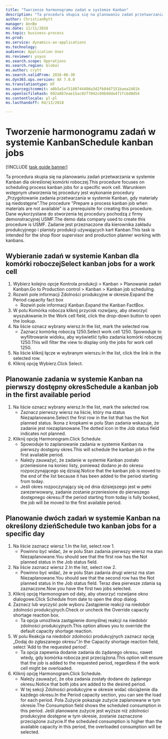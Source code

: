 ```yaml
--- 
title: "Tworzenie harmonogramu zadań w systemie Kanban"
description: "Ta procedura skupia się na planowaniu zadań przetwarzania w systemie Kanban dla określonej komórki roboczej."
author: ChristianRytt
manager: AnnBe
ms.date: 11/11/2016
ms.topic: business-process
ms.prod: 
ms.service: dynamics-ax-applications
ms.technology: 
audience: Application User
ms.reviewer: yuyus
ms.search.scope: Operations
ms.search.region: Global
ms.author: crytt
ms.search.validFrom: 2016-06-30
ms.dyn365.ops.version: AX 7.0.0
ms.translationtype: HT
ms.sourcegitcommit: a8b5a5af5108744406a3d2fb84d7151baea2481b
ms.openlocfilehash: 692a867eae15ac02f7042c69b9dde4f1fcbd0d54
ms.contentlocale: pl-pl
ms.lasthandoff: 04/13/2018

---
```

# <a name="schedule-kanban-jobs"></a><span data-ttu-id="575ff-103">Tworzenie harmonogramu zadań w systemie Kanban</span><span class="sxs-lookup"><span data-stu-id="575ff-103">Schedule kanban jobs</span></span>

[!INCLUDE [task guide banner](../../includes/task-guide-banner.md)]

<span data-ttu-id="575ff-104">Ta procedura skupia się na planowaniu zadań przetwarzania w systemie Kanban dla określonej komórki roboczej.</span><span class="sxs-lookup"><span data-stu-id="575ff-104">This procedure focuses on scheduling process kanban jobs for a specific work cell.</span></span> <span data-ttu-id="575ff-105">Warunkiem wstępnym utworzenia tej procedury jest wykonanie procedury „Przygotowanie zadania przetwarzania w systemie Kanban, gdy materiały są niedostępne”.</span><span class="sxs-lookup"><span data-stu-id="575ff-105">The procedure "Prepare a process kanban job when materials are not available" is a prerequisite for creating this procedure.</span></span> <span data-ttu-id="575ff-106">Dane wykorzystane do stworzenia tej procedury pochodzą z firmy demonstracyjnej USMF.</span><span class="sxs-lookup"><span data-stu-id="575ff-106">The demo data company used to create this procedure is USMF.</span></span> <span data-ttu-id="575ff-107">Zadanie jest przeznaczone dla kierownika zakładu produkcyjnego i planisty produkcji używających kart Kanban.</span><span class="sxs-lookup"><span data-stu-id="575ff-107">This task is intended for the shop floor supervisor and production planner working with kanbans.</span></span>


## <a name="select-kanban-jobs-for-a-work-cell"></a><span data-ttu-id="575ff-108">Wybieranie zadań w systemie Kanban dla komórki roboczej</span><span class="sxs-lookup"><span data-stu-id="575ff-108">Select kanban jobs for a work cell</span></span>
1. <span data-ttu-id="575ff-109">Wybierz kolejno opcje Kontrola produkcji > Kanban > Planowanie zadań Kanban.</span><span class="sxs-lookup"><span data-stu-id="575ff-109">Go to Production control > Kanban > Kanban job scheduling.</span></span>
2. <span data-ttu-id="575ff-110">Rozwiń pole informacji Zdolności produkcyjne w okresie.</span><span class="sxs-lookup"><span data-stu-id="575ff-110">Expand the Period capacity fact box</span></span>
    * <span data-ttu-id="575ff-111">Rozwiń pole informacji Kanban.</span><span class="sxs-lookup"><span data-stu-id="575ff-111">Expand the Kanban FactBox.</span></span>  
3. <span data-ttu-id="575ff-112">W polu Komórka robocza kliknij przycisk rozwijany, aby otworzyć wyszukiwanie.</span><span class="sxs-lookup"><span data-stu-id="575ff-112">In the Work cell field, click the drop-down button to open the lookup.</span></span>
4. <span data-ttu-id="575ff-113">Na liście oznacz wybrany wiersz.</span><span class="sxs-lookup"><span data-stu-id="575ff-113">In the list, mark the selected row.</span></span>
    * <span data-ttu-id="575ff-114">Zaznacz komórkę roboczą 1250.</span><span class="sxs-lookup"><span data-stu-id="575ff-114">Select work cell 1250.</span></span> <span data-ttu-id="575ff-115">Spowoduje to wyfiltrowanie widoku, aby wyświetlić tylko zadania komórki roboczej 1250.</span><span class="sxs-lookup"><span data-stu-id="575ff-115">This will filter the view to display only the jobs for work cell 1250.</span></span>  
5. <span data-ttu-id="575ff-116">Na liście kliknij łącze w wybranym wierszu.</span><span class="sxs-lookup"><span data-stu-id="575ff-116">In the list, click the link in the selected row.</span></span>
6. <span data-ttu-id="575ff-117">Kliknij opcję Wybierz.</span><span class="sxs-lookup"><span data-stu-id="575ff-117">Click Select.</span></span>

## <a name="schedule-a-kanban-job-in-the-first-available-period"></a><span data-ttu-id="575ff-118">Planowanie zadania w systemie Kanban na pierwszy dostępny okres</span><span class="sxs-lookup"><span data-stu-id="575ff-118">Schedule a kanban job in the first available period</span></span>
1. <span data-ttu-id="575ff-119">Na liście oznacz wybrany wiersz.</span><span class="sxs-lookup"><span data-stu-id="575ff-119">In the list, mark the selected row.</span></span>
    * <span data-ttu-id="575ff-120">Zaznacz pierwszy wiersz na liście, który ma status Niezaplanowane.</span><span class="sxs-lookup"><span data-stu-id="575ff-120">Select the first row in the list that has the Not planned status.</span></span> <span data-ttu-id="575ff-121">Ikona z kropkami w polu Stan zadania wskazuje, że zadanie jest niezaplanowane.</span><span class="sxs-lookup"><span data-stu-id="575ff-121">The dotted icon in the Job status field indicates not planned.</span></span>  
2. <span data-ttu-id="575ff-122">Kliknij opcję Harmonogram.</span><span class="sxs-lookup"><span data-stu-id="575ff-122">Click Schedule.</span></span>
    * <span data-ttu-id="575ff-123">Spowoduje to zaplanowanie zadania w systemie Kanban na pierwszy dostępny okres.</span><span class="sxs-lookup"><span data-stu-id="575ff-123">This will schedule the kanban job in the first available period.</span></span>  
    * <span data-ttu-id="575ff-124">Należy zauważyć, że zadanie w systemie Kanban zostało przeniesione na koniec listy, ponieważ dodano je do okresu rozpoczynającego się dzisiaj.</span><span class="sxs-lookup"><span data-stu-id="575ff-124">Notice that the kanban job is moved to the end of the list because it has been added to the period starting from today.</span></span>  
    * <span data-ttu-id="575ff-125">Jeśli okres rozpoczynający się od dnia dzisiejszego jest w pełni zarezerwowany, zadanie zostanie przeniesione do pierwszego dostępnego okresu.</span><span class="sxs-lookup"><span data-stu-id="575ff-125">If the period starting from today is fully booked, the job will be moved to the first available period.</span></span>  

## <a name="schedule-two-kanban-jobs-for-a-specific-day"></a><span data-ttu-id="575ff-126">Planowanie dwóch zadań w systemie Kanban na określony dzień</span><span class="sxs-lookup"><span data-stu-id="575ff-126">Schedule two kanban jobs for a specific day</span></span>
1. <span data-ttu-id="575ff-127">Na liście zaznacz wiersz 1.</span><span class="sxs-lookup"><span data-stu-id="575ff-127">In the list, select row 1.</span></span>
    * <span data-ttu-id="575ff-128">Powinno być widać, że w polu Stan zadania pierwszy wiersz ma stan Niezaplanowane.</span><span class="sxs-lookup"><span data-stu-id="575ff-128">You should see that the first row has the Not planned status in the Job status field.</span></span>  
2. <span data-ttu-id="575ff-129">Na liście zaznacz wiersz 2.</span><span class="sxs-lookup"><span data-stu-id="575ff-129">In the list, select row 2.</span></span>
    * <span data-ttu-id="575ff-130">Powinno być widać, że w polu Stan zadania drugi wiersz ma stan Niezaplanowane.</span><span class="sxs-lookup"><span data-stu-id="575ff-130">You should see that the second row has the Not planned status in the Job status field.</span></span> <span data-ttu-id="575ff-131">Teraz dwa pierwsze zdania są zaznaczone.</span><span class="sxs-lookup"><span data-stu-id="575ff-131">Now you have the first two jobs selected.</span></span>  
3. <span data-ttu-id="575ff-132">Kliknij opcję Harmonogram od daty, aby otworzyć rozwijane okno dialogowe.</span><span class="sxs-lookup"><span data-stu-id="575ff-132">Click Schedule from date to open the drop dialog.</span></span>
4. <span data-ttu-id="575ff-133">Zaznacz lub wyczyść pole wyboru Zastąpienie reakcji na niedobór zdolności produkcyjnych.</span><span class="sxs-lookup"><span data-stu-id="575ff-133">Check or uncheck the Override capacity shortage reaction box.</span></span>
    * <span data-ttu-id="575ff-134">Ta opcja umożliwia zastąpienie domyślnej reakcji na niedobór zdolności produkcyjnych.</span><span class="sxs-lookup"><span data-stu-id="575ff-134">This option allows you to override the default capacity shortage reaction.</span></span>  
5. <span data-ttu-id="575ff-135">W polu Reakcja na niedobór zdolności produkcyjnych zaznacz opcję „Dodaj do zgłaszanego okresu”.</span><span class="sxs-lookup"><span data-stu-id="575ff-135">In the Capacity shortage reaction field, select 'Add to the requested period'.</span></span>
    * <span data-ttu-id="575ff-136">Ta opcja zapewnia dodanie zadania do żądanego okresu, nawet wtedy, gdy komórka robocza jest przeciążona.</span><span class="sxs-lookup"><span data-stu-id="575ff-136">This option will ensure that the job is added to the requested period, regardless if the work cell might be overloaded.</span></span>  
6. <span data-ttu-id="575ff-137">Kliknij opcję Harmonogram.</span><span class="sxs-lookup"><span data-stu-id="575ff-137">Click Schedule.</span></span>
    * <span data-ttu-id="575ff-138">Należy zauważyć, że oba zadania zostały dodane do żądanego okresu.</span><span class="sxs-lookup"><span data-stu-id="575ff-138">Notice that both jobs are added to the desired period.</span></span>  
    * <span data-ttu-id="575ff-139">W tej sekcji Zdolności produkcyjne w okresie widać obciążenie dla każdego okresu.</span><span class="sxs-lookup"><span data-stu-id="575ff-139">In the Period capacity section, you can see the load for each period.</span></span> <span data-ttu-id="575ff-140">Pola Zużycie pokazuje zużycie zaplanowane w tym okresie.</span><span class="sxs-lookup"><span data-stu-id="575ff-140">The Consumption field shows the scheduled consumption in this period.</span></span> <span data-ttu-id="575ff-141">Jeśli planowane zużycie jest wyższe niż zdolności produkcyjne dostępne w tym okresie, zostanie zaznaczone przeciążone zużycie.</span><span class="sxs-lookup"><span data-stu-id="575ff-141">If the scheduled consumption is higher than the available capacity in this period, the overloaded consumption will be selected.</span></span>  


